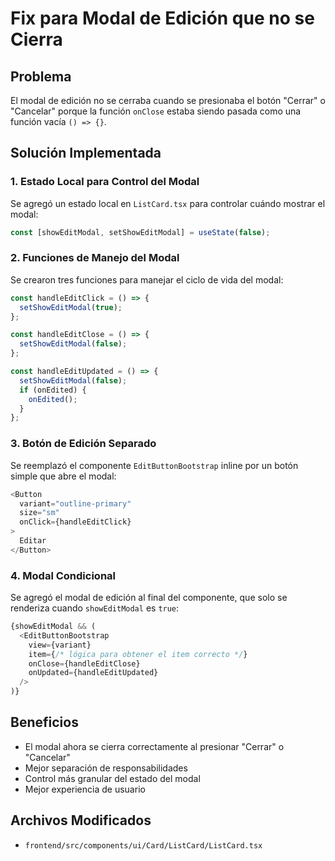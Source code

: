 # Fix para Modal de Edición que no se Cierra

## Problema
El modal de edición no se cerraba cuando se presionaba el botón "Cerrar" o "Cancelar" porque la función `onClose` estaba siendo pasada como una función vacía `() => {}`.

## Solución Implementada

### 1. Estado Local para Control del Modal
Se agregó un estado local en `ListCard.tsx` para controlar cuándo mostrar el modal:

```typescript
const [showEditModal, setShowEditModal] = useState(false);
```

### 2. Funciones de Manejo del Modal
Se crearon tres funciones para manejar el ciclo de vida del modal:

```typescript
const handleEditClick = () => {
  setShowEditModal(true);
};

const handleEditClose = () => {
  setShowEditModal(false);
};

const handleEditUpdated = () => {
  setShowEditModal(false);
  if (onEdited) {
    onEdited();
  }
};
```

### 3. Botón de Edición Separado
Se reemplazó el componente `EditButtonBootstrap` inline por un botón simple que abre el modal:

```typescript
<Button
  variant="outline-primary"
  size="sm"
  onClick={handleEditClick}
>
  Editar
</Button>
```

### 4. Modal Condicional
Se agregó el modal de edición al final del componente, que solo se renderiza cuando `showEditModal` es `true`:

```typescript
{showEditModal && (
  <EditButtonBootstrap
    view={variant}
    item={/* lógica para obtener el item correcto */}
    onClose={handleEditClose}
    onUpdated={handleEditUpdated}
  />
)}
```

## Beneficios
- El modal ahora se cierra correctamente al presionar "Cerrar" o "Cancelar"
- Mejor separación de responsabilidades
- Control más granular del estado del modal
- Mejor experiencia de usuario

## Archivos Modificados
- `frontend/src/components/ui/Card/ListCard/ListCard.tsx` 